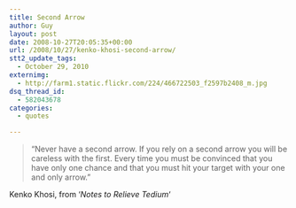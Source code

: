 ```yaml
---
title: Second Arrow
author: Guy
layout: post
date: 2008-10-27T20:05:35+00:00
url: /2008/10/27/kenko-khosi-second-arrow/
stt2_update_tags:
  - October 29, 2010
externimg:
  - http://farm1.static.flickr.com/224/466722503_f2597b2408_m.jpg
dsq_thread_id:
  - 582043678
categories:
  - quotes

---
```

> &#8220;Never have a second arrow. If you rely on a second arrow you will be careless with the first. Every time you must be convinced that you have only one chance and that you must hit your target with your one and only arrow.&#8221;

Kenko Khosi, from &#8216;_Notes to Relieve Tedium_&#8216;
